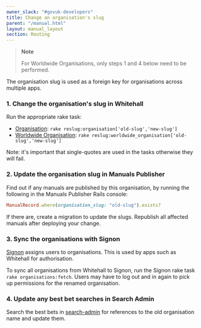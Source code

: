 ```yaml
---
owner_slack: "#govuk-developers"
title: Change an organisation's slug
parent: "/manual.html"
layout: manual_layout
section: Routing
---
```


> **Note**
>
> For Worldwide Organisations, only steps 1 and 4 below need to be performed.

The organisation slug is used as a foreign key for organisations across
multiple apps.

### 1. Change the organisation's slug in Whitehall

Run the appropriate rake task:

- [Organisation][organisation-rake-task]: `rake reslug:organisation['old-slug','new-slug']`
- [Worldwide Organisation][worldwide-organisation-rake-task]: `rake reslug:worldwide_organisation['old-slug','new-slug']`

Note: it's important that single-quotes are used in the tasks otherwise they will fail.

### 2. Update the organisation slug in Manuals Publisher

Find out if any manuals are published by this organisation, by running the
following in the Manuals Publisher Rails console:

```ruby
ManualRecord.where(organisation_slug: "old-slug").exists?
```

If there are, create a migration to update the slugs. Republish all affected
manuals after deploying your change.

### 3. Sync the organisations with Signon

[Signon][signon] assigns users to organisations. This is used by apps such as
Whitehall for authorisation.

To sync all organisations from Whitehall to Signon, run the Signon rake task
`rake organisations:fetch`. Users may have to log out and in again to pick up
permissions for the renamed organisation.

[signon]: https://signon.publishing.service.gov.uk/

### 4. Update any best bet searches in Search Admin

Search the best bets in [search-admin][search-admin] for references to the old
organisation name and update them.

[organisation-rake-task]: https://github.com/alphagov/whitehall/blob/900ab57004bb350eea409d06176e424bc9df0180/lib/tasks/reslugging.rake#L132
[worldwide-organisation-rake-task]: https://github.com/alphagov/whitehall/blob/900ab57004bb350eea409d06176e424bc9df0180/lib/tasks/reslugging.rake#L146
[search-admin]: https://search-admin.publishing.service.gov.uk/
